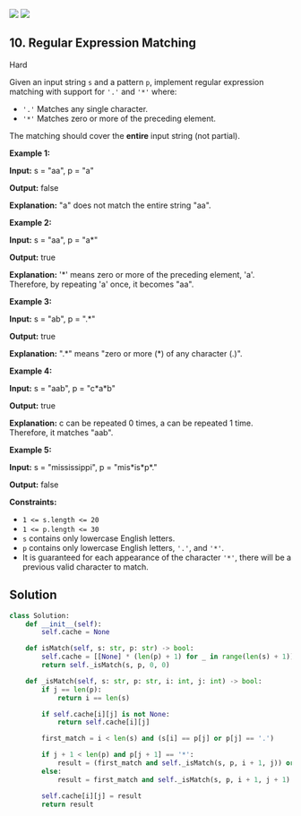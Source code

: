 [![](https://img.shields.io/github/stars/LeetCode-in-Python/LeetCode-in-Python?label=Stars&style=flat-square)](https://github.com/LeetCode-in-Python/LeetCode-in-Python)
[![](https://img.shields.io/github/forks/LeetCode-in-Python/LeetCode-in-Python?label=Fork%20me%20on%20GitHub%20&style=flat-square)](https://github.com/LeetCode-in-Python/LeetCode-in-Python/fork)

## 10\. Regular Expression Matching

Hard

Given an input string `s` and a pattern `p`, implement regular expression matching with support for `'.'` and `'*'` where:

*   `'.'` Matches any single character.
*   `'*'` Matches zero or more of the preceding element.

The matching should cover the **entire** input string (not partial).

**Example 1:**

**Input:** s = "aa", p = "a"

**Output:** false

**Explanation:** "a" does not match the entire string "aa". 

**Example 2:**

**Input:** s = "aa", p = "a\*"

**Output:** true

**Explanation:** '\*' means zero or more of the preceding element, 'a'. Therefore, by repeating 'a' once, it becomes "aa". 

**Example 3:**

**Input:** s = "ab", p = ".\*"

**Output:** true

**Explanation:** ".\*" means "zero or more (\*) of any character (.)". 

**Example 4:**

**Input:** s = "aab", p = "c\*a\*b"

**Output:** true

**Explanation:** c can be repeated 0 times, a can be repeated 1 time. Therefore, it matches "aab". 

**Example 5:**

**Input:** s = "mississippi", p = "mis\*is\*p\*."

**Output:** false 

**Constraints:**

*   `1 <= s.length <= 20`
*   `1 <= p.length <= 30`
*   `s` contains only lowercase English letters.
*   `p` contains only lowercase English letters, `'.'`, and `'*'`.
*   It is guaranteed for each appearance of the character `'*'`, there will be a previous valid character to match.


## Solution

```python
class Solution:
    def __init__(self):
        self.cache = None

    def isMatch(self, s: str, p: str) -> bool:
        self.cache = [[None] * (len(p) + 1) for _ in range(len(s) + 1)]
        return self._isMatch(s, p, 0, 0)

    def _isMatch(self, s: str, p: str, i: int, j: int) -> bool:
        if j == len(p):
            return i == len(s)

        if self.cache[i][j] is not None:
            return self.cache[i][j]

        first_match = i < len(s) and (s[i] == p[j] or p[j] == '.')

        if j + 1 < len(p) and p[j + 1] == '*':
            result = (first_match and self._isMatch(s, p, i + 1, j)) or self._isMatch(s, p, i, j + 2)
        else:
            result = first_match and self._isMatch(s, p, i + 1, j + 1)

        self.cache[i][j] = result
        return result
```